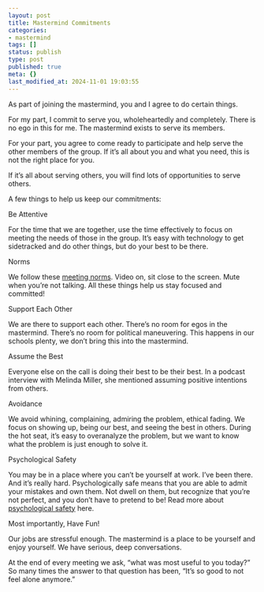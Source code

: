 ```yaml
---
layout: post
title: Mastermind Commitments
categories:
- mastermind
tags: []
status: publish
type: post
published: true
meta: {}
last_modified_at: 2024-11-01 19:03:55
---
```


As part of joining the mastermind, you and I agree to do certain things.

For my part, I commit to serve you, wholeheartedly and completely. There is no ego in this for me. The mastermind exists to serve its members.

For your part, you agree to come ready to participate and help serve the other members of the group. If it’s all about you and what you need, this is not the right place for you.

If it’s all about serving others, you will find lots of opportunities to serve others.

A few things to help us keep our commitments:

Be Attentive

For the time that we are together, use the time effectively to focus on meeting the needs of those in the group. It’s easy with technology to get sidetracked and do other things, but do your best to be there.

Norms

We follow these 
[meeting norms](https://twitter.com/jethrojones/status/1240311707295084544). Video on, sit close to the screen. Mute when you’re not talking. 
All these things help us stay focused and committed!

Support Each Other

We are there to support each other. There’s no room for egos in the mastermind. There’s no room for political maneuvering. This happens in our schools plenty, we don’t bring this into the mastermind.

Assume the Best

Everyone else on the call is doing their best to be their best. In a podcast interview with Melinda Miller, she mentioned assuming positive intentions from others.

Avoidance

We avoid whining, complaining, admiring the problem, ethical fading. We focus on showing up, being our best, and seeing the best in others. During the hot seat, it’s easy to overanalyze the problem, but we want to know what the problem is just enough to solve it.

Psychological Safety

You may be in a place where you can’t be yourself at work. I’ve been there. And it’s really hard. Psychologically safe means that you are able to admit your mistakes and own them. Not dwell on them, but recognize that you’re not perfect, and you don’t have to pretend to be! Read more about 
[psychological safety](https://www.jethrojones.com/blog/psychological-safety?rq=psychological%20safety) here.

Most importantly, 
Have Fun!

Our jobs are stressful enough. The mastermind is a place to be yourself and enjoy yourself. We have serious, deep conversations.

At the end of every meeting we ask, “what was most useful to you today?” So many times the answer to that question has been, “It’s so good to not feel alone anymore.”
